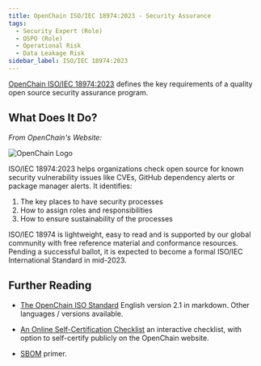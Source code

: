 ```yaml
---
title: OpenChain ISO/IEC 18974:2023 - Security Assurance
tags:
  - Security Expert (Role)
  - OSPO (Role)
  - Operational Risk
  - Data Leakage Risk 
sidebar_label: ISO/IEC 18974:2023
---
```


[OpenChain ISO/IEC 18974:2023](https://www.openchainproject.org/security-assurance) defines the key requirements of a quality open source security assurance program. 

## What Does It Do?

_From OpenChain's Website:_

![OpenChain Logo](https://www.openchainproject.org/wp-content/uploads/sites/15/2020/12/long-logo.png)

ISO/IEC 18974:2023 helps organizations check open source for known security vulnerability issues like CVEs, GitHub dependency alerts or package manager alerts.
It identifies:

1. The key places to have security processes
2. How to assign roles and responsibilities
3. How to ensure sustainability of the processes

ISO/IEC 18974 is lightweight, easy to read and is supported by our global community with free reference material and conformance resources. Pending a successful ballot, it is expected to become a formal ISO/IEC International Standard in mid-2023.

## Further Reading

- [The OpenChain ISO Standard](https://github.com/OpenChain-Project/Security-Assurance-Specification/blob/main/Security-Assurance-Specification/ISO-18974/en/ISO-18974.md) English version 2.1 in markdown.  Other languages / versions available.

- [An Online Self-Certification Checklist](https://www.openchainproject.org/checklist-iso-dis-18974) an interactive checklist, with option to self-certify publicly on the OpenChain website.

- [SBOM](SBOMs) primer.